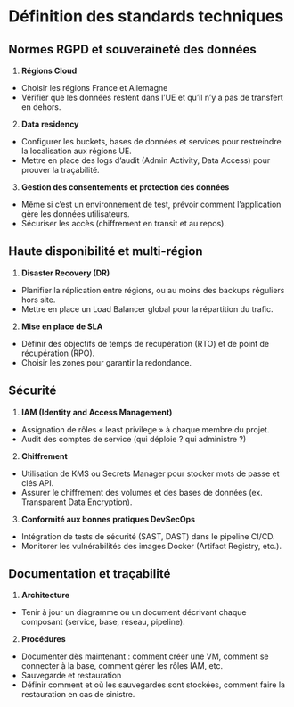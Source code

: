 # Définition des standards techniques

## Normes RGPD et souveraineté des données

1. **Régions Cloud**

- Choisir les régions France et Allemagne
- Vérifier que les données restent dans l’UE et qu’il n’y a pas de transfert en dehors.

2. **Data residency**

- Configurer les buckets, bases de données et services pour restreindre la localisation aux régions UE.
- Mettre en place des logs d’audit (Admin Activity, Data Access) pour prouver la traçabilité.

3. **Gestion des consentements et protection des données**

- Même si c’est un environnement de test, prévoir comment l’application gère les données utilisateurs.
- Sécuriser les accès (chiffrement en transit et au repos).

## Haute disponibilité et multi-région

1. **Disaster Recovery (DR)**

- Planifier la réplication entre régions, ou au moins des backups réguliers hors site.
- Mettre en place un Load Balancer global pour la répartition du trafic.

2. **Mise en place de SLA**

- Définir des objectifs de temps de récupération (RTO) et de point de récupération (RPO).
- Choisir les zones pour garantir la redondance.

## Sécurité

1. **IAM (Identity and Access Management)**

- Assignation de rôles « least privilege » à chaque membre du projet.
- Audit des comptes de service (qui déploie ? qui administre ?)

2. **Chiffrement**

- Utilisation de KMS ou Secrets Manager pour stocker mots de passe et clés API.
- Assurer le chiffrement des volumes et des bases de données (ex. Transparent Data Encryption).

3. **Conformité aux bonnes pratiques DevSecOps**

- Intégration de tests de sécurité (SAST, DAST) dans le pipeline CI/CD.
- Monitorer les vulnérabilités des images Docker (Artifact Registry, etc.).

## Documentation et traçabilité

1. **Architecture**

- Tenir à jour un diagramme ou un document décrivant chaque composant (service, base, réseau, pipeline).

2. **Procédures**

- Documenter dès maintenant : comment créer une VM, comment se connecter à la base, comment gérer les rôles IAM, etc.
- Sauvegarde et restauration
- Définir comment et où les sauvegardes sont stockées, comment faire la restauration en cas de sinistre.
